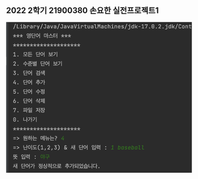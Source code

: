 ## 2022 2학기 21900380 손요한 실전프로젝트1 ##

<img src='https://github.com/YohanSohn122/Project_2022_2/blob/main/WordMasterProject/screenshot/add_word_screenshot.png?raw=true'>
